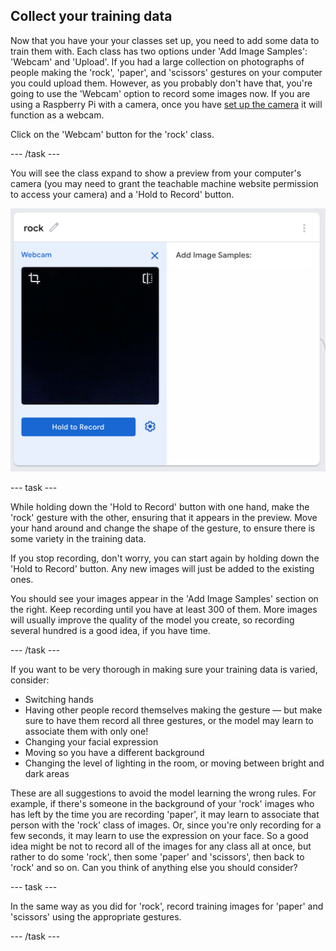 ## Collect your training data

Now that you have your your classes set up, you need to add some data to train them with. Each class has two options under 'Add Image Samples': 'Webcam' and 'Upload'. If you had a large collection on photographs of people making the 'rock', 'paper', and 'scissors' gestures on your computer you could upload them. However, as you probably don't have that, you're going to use the 'Webcam' option to record some images now. If you are using a Raspberry Pi with a camera, once you have [set up the camera](https://projects.raspberrypi.org/en/projects/getting-started-with-picamera) it will function as a webcam.

Click on the 'Webcam' button for the 'rock' class.

--- /task ---

You will see the class expand to show a preview from your computer's camera (you may need to grant the teachable machine website permission to access your camera) and a 'Hold to Record' button.

![](images/tm_webcam_images.png)

--- task ---

While holding down the 'Hold to Record' button with one hand, make the 'rock' gesture with the other, ensuring that it appears in the preview. Move your hand around and change the shape of the gesture, to ensure there is some variety in the training data.

If you stop recording, don't worry, you can start again by holding down the 'Hold to Record' button. Any new images will just be added to the existing ones.

You should see your images appear in the 'Add Image Samples' section on the right. Keep recording until you have at least 300 of them. More images will usually improve the quality of the model you create, so recording several hundred is a good idea, if you have time.

--- /task ---

If you want to be very thorough in making sure your training data is varied, consider:

  + Switching hands
  + Having other people record themselves making the gesture — but make sure to have them record all three gestures, or the model may learn to associate them with only one!
  + Changing your facial expression
  + Moving so you have a different background
  + Changing the level of lighting in the room, or moving between bright and dark areas

These are all suggestions to avoid the model learning the wrong rules. For example, if there's someone in the background of your 'rock' images who has left by the time you are recording 'paper', it may learn to associate that person with the 'rock' class of images. Or, since you're only recording for a few seconds, it may learn to use the expression on your face. So a good idea might be not to record all of the images for any class all at once, but rather to do some 'rock', then some 'paper' and 'scissors', then back to 'rock' and so on. Can you think of anything else you should consider?

--- task ---

In the same way as you did for 'rock', record training images for 'paper' and 'scissors' using the appropriate gestures.

--- /task ---